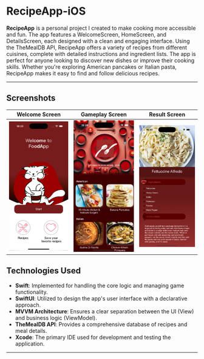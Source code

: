 # RecipeApp-iOS

**RecipeApp** is a personal project I created to make cooking more accessible and fun. The app features a WelcomeScreen, HomeScreen, and DetailsScreen, each designed with a clean and engaging interface. Using the TheMealDB API, RecipeApp offers a variety of recipes from different cuisines, complete with detailed instructions and ingredient lists. The app is perfect for anyone looking to discover new dishes or improve their cooking skills. Whether you're exploring American pancakes or Italian pasta, RecipeApp makes it easy to find and follow delicious recipes.

---

## Screenshots

| Welcome Screen                          | Gameplay Screen                           | Result Screen                           |
|-----------------------------------------|-------------------------------------------|-----------------------------------------|
| <img src="Images/WelcomeScreen.png" alt="Welcome Screen" width="300"> | <img src="Images/HomeScreen.png" alt="Gameplay Screen" width="300"> | <img src="Images/DetailsScreen.png" alt="Result Screen" width="300"> |

## Technologies Used

- **Swift**: Implemented for handling the core logic and managing game functionality.
- **SwiftUI**: Utilized to design the app's user interface with a declarative approach.
- **MVVM Architecture**: Ensures a clear separation between the UI (View) and business logic (ViewModel).
- **TheMealDB API**: Provides a comprehensive database of recipes and meal details.
- **Xcode**: The primary IDE used for development and testing the application.

---
